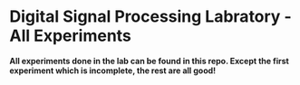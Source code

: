 # Digital Signal Processing Labratory - All Experiments
<p  align="left"> <b>All experiments done in the lab can be found in this repo. Except the first experiment which is incomplete, the rest are all good!</b> </p>

</br>

